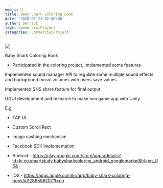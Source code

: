 ```yaml
---
emoji: 🦈
title: Baby Shark Coloring Book
date: '2020-07-23 02:00:00'
author: Derrick
tags: CommercialProject
categories: CommercialProject
---
```


![](/bsc.png)

Baby Shark Coloring Book


- Participated in the coloring project, implemented some features

Implemented sound manager API to regulate some multiple sound effects and background music volumes with users save values

Implemented SNS share feature for final output

UGUI development and research to make non game app with Unity

E.g
- TAP UI
- Custom Scroll Rect
- Image cashing mechanism
- Facebook SDK Implementation 


- Android -  https://play.google.com/store/apps/details?id=kr.co.smartstudy.babysharkcoloring_android_googlemarket&hl=en_US&
- iOS -  https://apps.apple.com/kr/app/baby-shark-coloring-book/id1286586207?l=en
          
